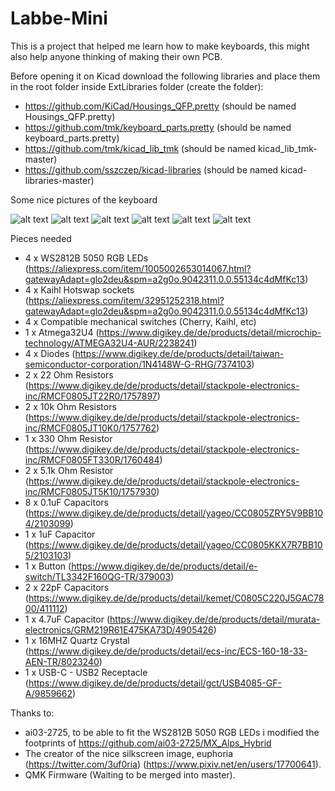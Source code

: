 # Labbe-Mini

This is a project that helped me learn how to make keyboards, this might also help anyone thinking of making their own PCB.

Before opening it on Kicad download the following libraries and place them in the root folder inside ExtLibraries folder (create the folder):
* https://github.com/KiCad/Housings_QFP.pretty (should be named Housings_QFP.pretty)
* https://github.com/tmk/keyboard_parts.pretty (should be named keyboard_parts.pretty)
* https://github.com/tmk/kicad_lib_tmk (should be named kicad_lib_tmk-master)
* https://github.com/sszczep/kicad-libraries (should be named kicad-libraries-master)

Some nice pictures of the keyboard

![alt text](https://github.com/alabbe9545/Labbe-Mini/blob/main/images/pcb.png)
![alt text](https://github.com/alabbe9545/Labbe-Mini/blob/main/images/render.png)
![alt text](https://github.com/alabbe9545/Labbe-Mini/blob/main/images/IMG_1779.jpg)
![alt text](https://github.com/alabbe9545/Labbe-Mini/blob/main/images/IMG_1780.jpg)
![alt text](https://github.com/alabbe9545/Labbe-Mini/blob/main/images/IMG_1782.jpg)
![alt text](https://github.com/alabbe9545/Labbe-Mini/blob/main/images/IMG_1783.jpg)

Pieces needed
* 4 x WS2812B 5050 RGB LEDs (https://aliexpress.com/item/1005002653014067.html?gatewayAdapt=glo2deu&spm=a2g0o.9042311.0.0.55134c4dMfKc13)
* 4 x Kaihl Hotswap sockets (https://aliexpress.com/item/32951252318.html?gatewayAdapt=glo2deu&spm=a2g0o.9042311.0.0.55134c4dMfKc13)
* 4 x Compatible mechanical switches (Cherry, Kaihl, etc)
* 1 x Atmega32U4 (https://www.digikey.de/de/products/detail/microchip-technology/ATMEGA32U4-AUR/2238241)
* 4 x Diodes (https://www.digikey.de/de/products/detail/taiwan-semiconductor-corporation/1N4148W-G-RHG/7374103)
* 2 x 22 Ohm Resistors (https://www.digikey.de/de/products/detail/stackpole-electronics-inc/RMCF0805JT22R0/1757897)
* 2 x 10k Ohm Resistors (https://www.digikey.de/de/products/detail/stackpole-electronics-inc/RMCF0805JT10K0/1757762)
* 1 x 330 Ohm Resistor (https://www.digikey.de/de/products/detail/stackpole-electronics-inc/RMCF0805FT330R/1760484)
* 2 x 5.1k Ohm Resistor (https://www.digikey.de/de/products/detail/stackpole-electronics-inc/RMCF0805JT5K10/1757930)
* 8 x 0.1uF Capacitors (https://www.digikey.de/de/products/detail/yageo/CC0805ZRY5V9BB104/2103099)
* 1 x 1uF Capacitor (https://www.digikey.de/de/products/detail/yageo/CC0805KKX7R7BB105/2103103)
* 1 x Button (https://www.digikey.de/de/products/detail/e-switch/TL3342F160QG-TR/379003)
* 2 x 22pF Capacitors (https://www.digikey.de/de/products/detail/kemet/C0805C220J5GAC7800/411112)
* 1 x 4.7uF Capacitor (https://www.digikey.de/de/products/detail/murata-electronics/GRM219R61E475KA73D/4905426)
* 1 x 16MHZ Quartz Crystal (https://www.digikey.de/de/products/detail/ecs-inc/ECS-160-18-33-AEN-TR/8023240)
* 1 x USB-C - USB2 Receptacle (https://www.digikey.de/de/products/detail/gct/USB4085-GF-A/9859662)

Thanks to:
* ai03-2725, to be able to fit the WS2812B 5050 RGB LEDs i modified the footprints of https://github.com/ai03-2725/MX_Alps_Hybrid
* The creator of the nice silkscreen image, euphoria (https://twitter.com/3uf0ria) (https://www.pixiv.net/en/users/17700641).
* QMK Firmware (Waiting to be merged into master).
